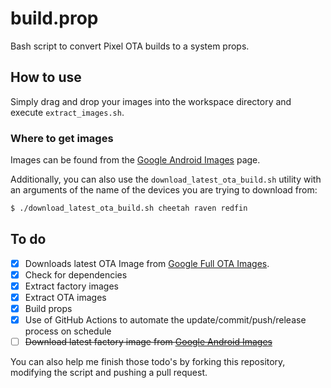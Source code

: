 # build.prop
Bash script to convert Pixel OTA builds to a system props.

## How to use
Simply drag and drop your images into the workspace directory and execute `extract_images.sh`.

### Where to get images
Images can be found from the [Google Android Images](https://developers.google.com/android/images) page.

Additionally, you can also use the `download_latest_ota_build.sh` utility with an arguments of the name of the devices you are trying to download from:
```sh
$ ./download_latest_ota_build.sh cheetah raven redfin
```


## To do
- [x] Downloads latest OTA Image from [Google Full OTA Images](https://developers.google.cn/android/ota).
- [x] Check for dependencies
- [x] Extract factory images
- [x] Extract OTA images
- [x] Build props
- [x] Use of GitHub Actions to automate the update/commit/push/release process on schedule
- [ ] ~~Download latest factory image from [Google Android Images](https://developers.google.com/android/images)~~

You can also help me finish those todo's by forking this repository, modifying the script and pushing a pull request.
